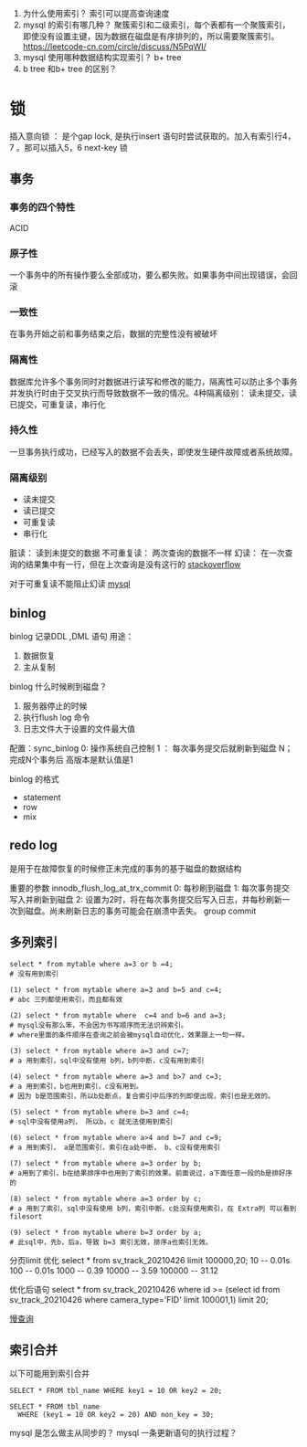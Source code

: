 1. 为什么使用索引？
   索引可以提高查询速度
2. mysql 的索引有哪几种？
   聚簇索引和二级索引，每个表都有一个聚簇索引，即使没有设置主键，因为数据在磁盘是有序排列的，所以需要聚簇索引。
https://leetcode-cn.com/circle/discuss/N5PqWI/
3. mysql 使用哪种数据结构实现索引？
   b+ tree
4. b tree 和b+ tree 的区别？
    

# 锁
插入意向锁 ： 是个gap lock, 是执行insert 语句时尝试获取的。加入有索引行4，7 。那可以插入5，6 
next-key 锁


## 事务

### 事务的四个特性
ACID
### 原子性
一个事务中的所有操作要么全部成功，要么都失败。如果事务中间出现错误，会回滚
### 一致性
在事务开始之前和事务结束之后，数据的完整性没有被破坏
### 隔离性
数据库允许多个事务同时对数据进行读写和修改的能力，隔离性可以防止多个事务并发执行时由于交叉执行而导致数据不一致的情况。4种隔离级别： 读未提交，读已提交，可重复读，串行化

### 持久性
一旦事务执行成功，已经写入的数据不会丢失，即使发生硬件故障或者系统故障。

### 隔离级别
- 读未提交
- 读已提交
- 可重复读
- 串行化

脏读： 读到未提交的数据
不可重复读： 两次查询的数据不一样
幻读： 在一次查询的结果集中有一行，但在上次查询是没有这行的 [stackoverflow](https://stackoverflow.com/questions/11043712/what-is-the-difference-between-non-repeatable-read-and-phantom-read)

对于可重复读不能阻止幻读 [mysql](https://dev.mysql.com/doc/refman/5.7/en/glossary.html#glos_repeatable_read)


## binlog
 binlog 记录DDL ,DML 语句
 用途：
 1. 数据恢复
 2. 主从复制

binlog 什么时候刷到磁盘？
1. 服务器停止的时候
2. 执行flush log 命令
3. 日志文件大于设置的文件最大值

配置：sync_binlog
0: 操作系统自己控制
1 ： 每次事务提交后就刷新到磁盘
N； 完成N个事务后
高版本是默认值是1

binlog 的格式
- statement
- row
- mix

## redo log
是用于在故障恢复的时候修正未完成的事务的基于磁盘的数据结构

重要的参数 innodb_flush_log_at_trx_commit 
0: 每秒刷到磁盘
1: 每次事务提交写入并刷新到磁盘
2: 设置为2时，将在每次事务提交后写入日志，并每秒刷新一次到磁盘。尚未刷新日志的事务可能会在崩溃中丢失。
group commit 

## 多列索引

```
select * from mytable where a=3 or b =4;
# 没有用到索引

(1) select * from mytable where a=3 and b=5 and c=4;
# abc 三列都使用索引，而且都有效

(2) select * from mytable where  c=4 and b=6 and a=3;
# mysql没有那么笨，不会因为书写顺序而无法识辨索引。
# where里面的条件顺序在查询之前会被mysql自动优化，效果跟上一句一样。

(3) select * from mytable where a=3 and c=7;
# a 用到索引，sql中没有使用 b列，b列中断，c没有用到索引

(4) select * from mytable where a=3 and b>7 and c=3;
# a 用到索引，b也用到索引，c没有用到。
# 因为 b是范围索引，所以b处断点，复合索引中后序的列即使出现，索引也是无效的。

(5) select * from mytable where b=3 and c=4;
# sql中没有使用a列， 所以b，c 就无法使用到索引

(6) select * from mytable where a>4 and b=7 and c=9;
# a 用到索引， a是范围索引，索引在a处中断， b、c没有使用索引

(7) select * from mytable where a=3 order by b;
# a用到了索引，b在结果排序中也用到了索引的效果。前面说过，a下面任意一段的b是排好序的

(8) select * from mytable where a=3 order by c;
# a 用到了索引，sql中没有使用 b列，索引中断，c处没有使用索引，在 Extra列 可以看到 filesort

(9) select * from mytable where b=3 order by a;
# 此sql中，先b，后a，导致 b=3 索引无效，排序a也索引无效。
```


分页limit 优化
select * from sv_track_20210426 limit 100000,20;
10 -- 0.01s
100 -- 0.01s
1000 -- 0.39
10000 -- 3.59
100000 -- 31.12

优化后语句
select * from sv_track_20210426 where id >= (select id from sv_track_20210426 where camera_type='FID' limit 100001,1) limit 20;

[慢查询](https://www.cnblogs.com/luyucheng/p/6265594.html)

## 索引合并

以下可能用到索引合并
```
SELECT * FROM tbl_name WHERE key1 = 10 OR key2 = 20;

SELECT * FROM tbl_name
  WHERE (key1 = 10 OR key2 = 20) AND non_key = 30;
```


mysql 是怎么做主从同步的？
mysql 一条更新语句的执行过程？
